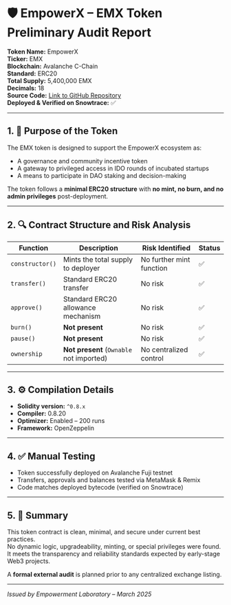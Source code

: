 # 🛡️ EmpowerX – EMX Token Preliminary Audit Report

**Token Name:** EmpowerX  
**Ticker:** EMX  
**Blockchain:** Avalanche C-Chain  
**Standard:** ERC20  
**Total Supply:** 5,400,000 EMX  
**Decimals:** 18  
**Source Code:** [Link to GitHub Repository](https://github.com/empowerx/token-contract)  
**Deployed & Verified on Snowtrace:** ✅

---

## 1. 🎯 Purpose of the Token

The EMX token is designed to support the EmpowerX ecosystem as:

- A governance and community incentive token
- A gateway to privileged access in IDO rounds of incubated startups
- A means to participate in DAO staking and decision-making

The token follows a **minimal ERC20 structure** with **no mint, no burn, and no admin privileges** post-deployment.

---

## 2. 🔍 Contract Structure and Risk Analysis

| Function         | Description                             | Risk Identified            | Status |
|------------------|-----------------------------------------|-----------------------------|--------|
| `constructor()`  | Mints the total supply to deployer      | No further mint function    | ✅     |
| `transfer()`     | Standard ERC20 transfer                  | No risk                     | ✅     |
| `approve()`      | Standard ERC20 allowance mechanism       | No risk                     | ✅     |
| `burn()`         | **Not present**                          | No risk                     | ✅     |
| `pause()`        | **Not present**                          | No risk                     | ✅     |
| `ownership`      | **Not present** (`Ownable` not imported) | No centralized control      | ✅     |

---

## 3. ⚙️ Compilation Details

- **Solidity version:** `^0.8.x`
- **Compiler:** 0.8.20
- **Optimizer:** Enabled – 200 runs
- **Framework:** OpenZeppelin

---

## 4. ✅ Manual Testing

- Token successfully deployed on Avalanche Fuji testnet
- Transfers, approvals and balances tested via MetaMask & Remix
- Code matches deployed bytecode (verified on Snowtrace)

---

## 5. 🧾 Summary

This token contract is clean, minimal, and secure under current best practices.  
No dynamic logic, upgradeability, minting, or special privileges were found.  
It meets the transparency and reliability standards expected by early-stage Web3 projects.

A **formal external audit** is planned prior to any centralized exchange listing.

---

*Issued by Empowerment Laboratory – March 2025*

